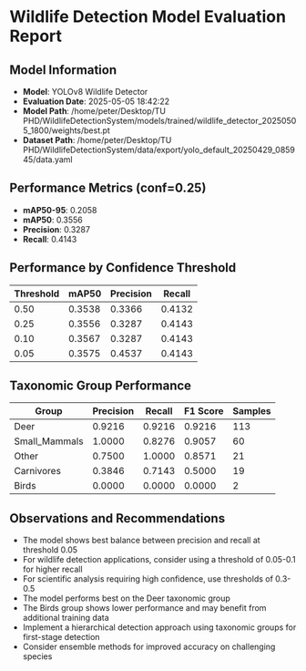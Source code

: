 # Wildlife Detection Model Evaluation Report

## Model Information
- **Model**: YOLOv8 Wildlife Detector
- **Evaluation Date**: 2025-05-05 18:42:22
- **Model Path**: /home/peter/Desktop/TU PHD/WildlifeDetectionSystem/models/trained/wildlife_detector_20250505_1800/weights/best.pt
- **Dataset Path**: /home/peter/Desktop/TU PHD/WildlifeDetectionSystem/data/export/yolo_default_20250429_085945/data.yaml

## Performance Metrics (conf=0.25)
- **mAP50-95**: 0.2058
- **mAP50**: 0.3556
- **Precision**: 0.3287
- **Recall**: 0.4143

## Performance by Confidence Threshold
| Threshold | mAP50 | Precision | Recall |
|-----------|-------|-----------|--------|
| 0.50 | 0.3538 | 0.3366 | 0.4132 |
| 0.25 | 0.3556 | 0.3287 | 0.4143 |
| 0.10 | 0.3567 | 0.3287 | 0.4143 |
| 0.05 | 0.3575 | 0.4537 | 0.4143 |

## Taxonomic Group Performance
| Group | Precision | Recall | F1 Score | Samples |
|-------|-----------|--------|----------|--------|
| Deer | 0.9216 | 0.9216 | 0.9216 | 113 |
| Small_Mammals | 1.0000 | 0.8276 | 0.9057 | 60 |
| Other | 0.7500 | 1.0000 | 0.8571 | 21 |
| Carnivores | 0.3846 | 0.7143 | 0.5000 | 19 |
| Birds | 0.0000 | 0.0000 | 0.0000 | 2 |

## Observations and Recommendations
- The model shows best balance between precision and recall at threshold 0.05
- For wildlife detection applications, consider using a threshold of 0.05-0.1 for higher recall
- For scientific analysis requiring high confidence, use thresholds of 0.3-0.5
- The model performs best on the Deer taxonomic group
- The Birds group shows lower performance and may benefit from additional training data
- Implement a hierarchical detection approach using taxonomic groups for first-stage detection
- Consider ensemble methods for improved accuracy on challenging species
